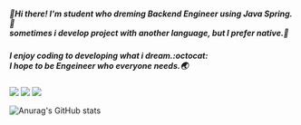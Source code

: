 ##### 👋Hi there! I'm **student who dreming Backend Engineer** using Java Spring.🍃<br/>sometimes i develop project with another language, but I prefer native.🚀

##### I enjoy coding to developing what i dream.:octocat: <br/>I hope to be Engeineer who everyone needs.🌏

<a href="https://tobegod.tistory.com/" target="_blank"><img src="https://img.shields.io/badge/Blog-e95220?style=flat-square&logo=Tistory&logoColor=white"/></a> 
<a href="https://www.notion.so/4-e6eee8e8248e45b1b14522d768b9f41d" target="_blank"><img src="https://img.shields.io/badge/사전스터디 4조-faf2da?style=flat-square&logo=Notion&logoColor=black"/></a> 
<a href="https://gmail.com/" target="_blank"><img src="https://img.shields.io/badge/Gmail-EA4335?style=flat-square&logo=Gmail&logoColor=white"/></a> 

![Anurag's GitHub stats](https://github-readme-stats.vercel.app/api?username=starMinK&show_icons=true&theme=transparent)
